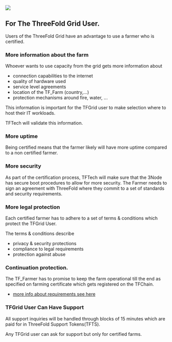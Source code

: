 ![](img/grid_banner.jpg)

## For The ThreeFold Grid User.

Users of the ThreeFold Grid have an advantage to use a farmer who is certified.

### More information about the farm

Whoever wants to use capacity from the grid gets more information about

- connection capabilities to the internet
- quality of hardware used
- service level agreements
- location of the TF_Farm (country,...)
- protection mechanisms around fire, water, ...

This information is important for the TFGrid user to make selection where to host their IT workloads.

TFTech will validate this information.

### More uptime

Being certified means that the farmer likely will have more uptime compared to a non certified farmer.

### More security

As part of the certification process, TFTech will make sure that the 3Node has secure boot procedures to allow for more security. The Farmer needs to sign an agreement with ThreeFold where they commit to a set of standards and security requirements.

### More legal protection

Each certified farmer has to adhere to a set of terms & conditions which protect the TFGrid User.

The terms & conditions describe

- privacy & security protections
- compliance to legal requirements
- protection against abuse

### Continuation protection.

The TF_Farmer has to promise to keep the farm operational till the end as specified on farming certificate which gets registered on the TFChain.

- [more info about requirements see here](farming_certified_requirements)

### TFGrid User Can Have Support

All support inquiries will be handled through blocks of 15 minutes which are paid for in ThreeFold Support Tokens(TFTS).

Any TFGrid user can ask for support but only for certified farms.

<!-- [Learn more about the TFTS which is the dedicated token to be used to deliver support](tftech:tfts). -->

